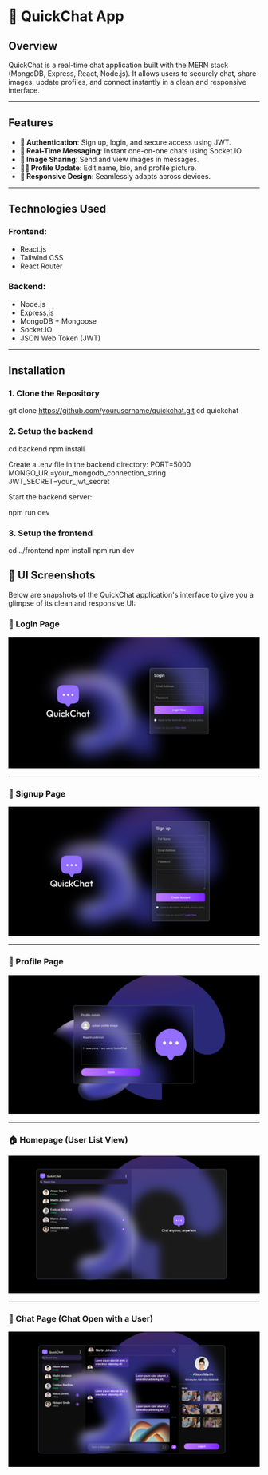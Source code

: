 # 💬 QuickChat App

## Overview
QuickChat is a real-time chat application built with the MERN stack (MongoDB, Express, React, Node.js). It allows users to securely chat, share images, update profiles, and connect instantly in a clean and responsive interface.

---

## Features

- **🔐 Authentication**: Sign up, login, and secure access using JWT.
- **💬 Real-Time Messaging**: Instant one-on-one chats using Socket.IO.
- **📸 Image Sharing**: Send and view images in messages.
- **🧑‍💼 Profile Update**: Edit name, bio, and profile picture.
- **📱 Responsive Design**: Seamlessly adapts across devices.

---

## Technologies Used

###  Frontend:
- React.js
- Tailwind CSS
- React Router

###  Backend:
- Node.js
- Express.js
- MongoDB + Mongoose
- Socket.IO
- JSON Web Token (JWT)

---

## Installation

### 1. Clone the Repository
git clone https://github.com/yourusername/quickchat.git
cd quickchat

### 2. Setup the backend
cd backend
npm install

Create a .env file in the backend directory:
PORT=5000
MONGO_URI=your_mongodb_connection_string
JWT_SECRET=your_jwt_secret

Start the backend server:

npm run dev

### 3. Setup the frontend

cd ../frontend
npm install
npm run dev

## 📸 UI Screenshots

Below are snapshots of the QuickChat application's interface to give you a glimpse of its clean and responsive UI:

### 🔐 Login Page
![Login Page](./screenshots/login.png)

---

### 📝 Signup Page
![Signup Page](./screenshots/signup.png)

---

### 👤 Profile Page
![Profile Page](./screenshots/profile.png)

---

### 🏠 Homepage (User List View)
![Homepage](./screenshots/home.png)

---

### 💬 Chat Page (Chat Open with a User)
![Chat Page](./screenshots/chat.png)

